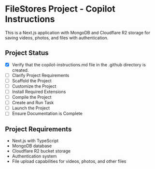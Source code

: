 # FileStores Project - Copilot Instructions

This is a Next.js application with MongoDB and Cloudflare R2 storage for saving videos, photos, and files with authentication.

## Project Status
- [x] Verify that the copilot-instructions.md file in the .github directory is created.
- [ ] Clarify Project Requirements
- [ ] Scaffold the Project
- [ ] Customize the Project
- [ ] Install Required Extensions
- [ ] Compile the Project
- [ ] Create and Run Task
- [ ] Launch the Project
- [ ] Ensure Documentation is Complete

## Project Requirements
- Next.js with TypeScript
- MongoDB database
- Cloudflare R2 bucket storage
- Authentication system
- File upload capabilities for videos, photos, and other files
